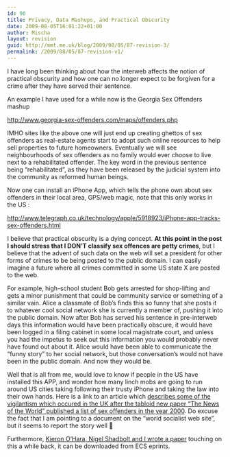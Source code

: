 ```yaml
---
id: 90
title: Privacy, Data Mashups, and Practical Obscurity
date: 2009-08-05T16:01:22+01:00
author: Mischa
layout: revision
guid: http://mmt.me.uk/blog/2009/08/05/87-revision-3/
permalink: /2009/08/05/87-revision-v1/
---
```

I have long been thinking about how the interweb affects the notion of practical obscurity and how one can no longer expect to be forgiven for a crime after they have served their sentence. 

An example I have used for a while now is the Georgia Sex Offenders mashup 

<http://www.georgia-sex-offenders.com/maps/offenders.php>

IMHO sites like the above one will just end up creating ghettos of sex offenders as real-estate agents start to adopt such online resources to help sell properties to future homeowners. Eventually we will see neighbourhoods of sex offenders as no family would ever choose to live next to a rehabilitated offender. The key word in the previous sentence being &#8220;rehabilitated&#8221;, as they have been released by the judicial system into the community as reformed human beings.

Now one can install an iPhone App, which tells the phone own about sex offenders in their local area, GPS/web magic, note that this only works in the US :

<http://www.telegraph.co.uk/technology/apple/5918923/iPhone-app-tracks-sex-offenders.html>

I believe that practical obscurity is a dying concept. **At this point in the post I should stress that I DON&#8217;T classify sex offences are petty crimes**, but I believe that the advent of such data on the web will set a president for other forms of crimes to be being posted to the public domain. I can easily imagine a future where all crimes committed in some US state X are posted to the web.

For example, high-school student Bob gets arrested for shop-lifting and gets a minor punishment that could be community service or something of a similar vain. Alice a classmate of Bob&#8217;s finds this so funny that she posts it to whatever cool social network she is currently a member of, pushing it into the public domain. Now after Bob has served his sentence in pre-interweb days this information would have been practically obscure, it would have been logged in a filing cabinet in some local magistrate court, and unless you had the impetus to seek out this information you would probably never have found out about it. Alice would have been able to communicate the &#8220;funny story&#8221; to her social network, but those conversation&#8217;s would not have been in the public domain. And now they would be.

Well that is all from me, would love to know if people in the US have installed this APP, and wonder how many linch mobs are going to run around US cities taking following their trusty iPhone and taking the law into their own hands. Here is a link to an article which [describes some of the vigilantism which occured in the UK after the tabloid new paper &#8220;The News of the World&#8221; published a list of sex offenders in the year 2000](http://www.wsws.org/articles/2000/aug2000/brit-a12.shtml). Do excuse the fact that I am pointing to a document on the &#8220;world socialist web site&#8221;, but it seems to report the story well 🙂 

Furthermore, [Kieron O&#8217;Hara, Nigel Shadbolt and I wrote a paper](http://eprints.ecs.soton.ac.uk/17123/) touching on this a while back, it can be downloaded from ECS eprints.